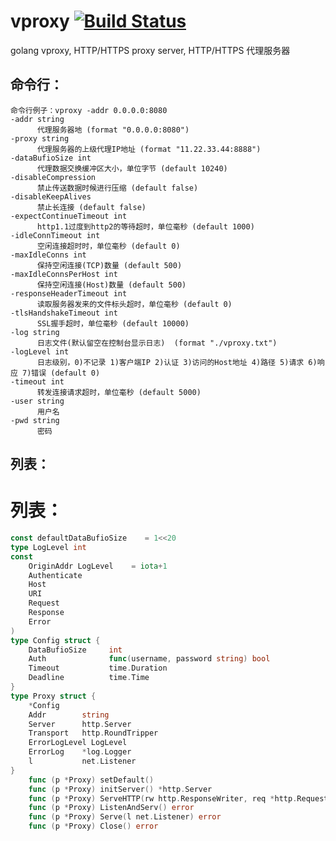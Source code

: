 # vproxy [![Build Status](https://travis-ci.org/456vv/vproxy.svg?branch=master)](https://travis-ci.org/456vv/vproxy)
golang vproxy, HTTP/HTTPS proxy server, HTTP/HTTPS 代理服务器

命令行：
-----------------------------------
    命令行例子：vproxy -addr 0.0.0.0:8080
    -addr string
          代理服务器地 (format "0.0.0.0:8080")
    -proxy string
          代理服务器的上级代理IP地址 (format "11.22.33.44:8888")
    -dataBufioSize int
          代理数据交换缓冲区大小，单位字节 (default 10240)
    -disableCompression
          禁止传送数据时候进行压缩 (default false)
    -disableKeepAlives
          禁止长连接 (default false)
    -expectContinueTimeout int
          http1.1过度到http2的等待超时，单位毫秒 (default 1000)
    -idleConnTimeout int
          空闲连接超时时，单位毫秒 (default 0)
    -maxIdleConns int
          保持空闲连接(TCP)数量 (default 500)
    -maxIdleConnsPerHost int
          保持空闲连接(Host)数量 (default 500)
    -responseHeaderTimeout int
          读取服务器发来的文件标头超时，单位毫秒 (default 0)
    -tlsHandshakeTimeout int
          SSL握手超时，单位毫秒 (default 10000)
    -log string
          日志文件(默认留空在控制台显示日志)  (format "./vproxy.txt")
    -logLevel int
          日志级别，0)不记录 1)客户端IP 2)认证 3)访问的Host地址 4)路径 5)请求 6)响应 7)错误 (default 0)
    -timeout int
          转发连接请求超时，单位毫秒 (default 5000)
    -user string
          用户名
    -pwd string
          密码

列表：
-----------------------------------
# **列表：**
```go
const defaultDataBufioSize    = 1<<20                                            // 默认数据缓冲1MB
type LogLevel int                                                                // 日志级别
const
    OriginAddr LogLevel    = iota+1                                              // 客户端。
    Authenticate                                                                 // 认证
    Host                                                                         // 访问的Host地址
    URI                                                                          // 路径
    Request                                                                      // 请求
    Response                                                                     // 响应
    Error                                                                        // 错误
)
type Config struct {                                                     // 配置
    DataBufioSize     int                                                        // 缓冲区大小
    Auth              func(username, password string) bool                       // 认证
    Timeout           time.Duration                                              // 转发连接请求超时
    Deadline          time.Time                                                  // 转发连接请求超时
}
type Proxy struct {                                                      // 代理
    *Config                                                                      // 配置
    Addr        string                                                           // 代理IP地址
    Server      http.Server                                                      // 服务器
    Transport   http.RoundTripper                                                // 代理
    ErrorLogLevel LogLevel                                                       // 日志级别
    ErrorLog    *log.Logger                                                      // 日志
    l           net.Listener                                                     // 连接对象
}
    func (p *Proxy) setDefault()                                                 // 设置默认
    func (p *Proxy) initServer() *http.Server                                    // 初始化服务器
    func (p *Proxy) ServeHTTP(rw http.ResponseWriter, req *http.Request)         // 处理
    func (p *Proxy) ListenAndServ() error                                        // 监听
    func (p *Proxy) Serve(l net.Listener) error                                  // 监听
    func (p *Proxy) Close() error                                                // 关闭代理
```